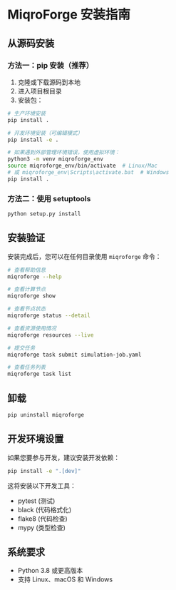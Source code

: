 # MiqroForge 安装指南

## 从源码安装

### 方法一：pip 安装（推荐）

1. 克隆或下载源码到本地
2. 进入项目根目录
3. 安装包：

```bash
# 生产环境安装
pip install .

# 开发环境安装（可编辑模式）
pip install -e .

# 如果遇到外部管理环境错误，使用虚拟环境：
python3 -m venv miqroforge_env
source miqroforge_env/bin/activate  # Linux/Mac
# 或 miqroforge_env\Scripts\activate.bat  # Windows
pip install .
```

### 方法二：使用 setuptools

```bash
python setup.py install
```

## 安装验证

安装完成后，您可以在任何目录使用 `miqroforge` 命令：

```bash
# 查看帮助信息
miqroforge --help

# 查看计算节点
miqroforge show

# 查看节点状态
miqroforge status --detail

# 查看资源使用情况
miqroforge resources --live

# 提交任务
miqroforge task submit simulation-job.yaml

# 查看任务列表
miqroforge task list
```

## 卸载

```bash
pip uninstall miqroforge
```

## 开发环境设置

如果您要参与开发，建议安装开发依赖：

```bash
pip install -e ".[dev]"
```

这将安装以下开发工具：
- pytest (测试)
- black (代码格式化)
- flake8 (代码检查)
- mypy (类型检查)

## 系统要求

- Python 3.8 或更高版本
- 支持 Linux、macOS 和 Windows
